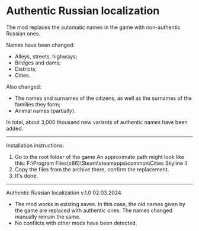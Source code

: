 # Authentic Russian localization

The mod replaces the automatic names in the game with non-authentic Russian ones.

Names have been changed:
- Alleys, streets, highways;
- Bridges and dams;
- Districts;
- Cities.

Also changed:
- The names and surnames of the citizens, as well as the surnames of the families they form;
- Animal names (partially).

In total, about 3,000 thousand new variants of authentic names have been added.
____________________________

Installation instructions:
1. Go to the root folder of the game
An approximate path might look like this:
F:\Program Files(x86)\Steam\steamapps\common\Cities Skyline II
2. Copy the files from the archive there, confirm the replacement.
3. It's done.

____________________________

Authentic Russian localization
v.1.0 02.03.2024

- The mod works in existing saves. In this case, the old names given by the game are replaced with authentic ones. The names changed manually remain the same.
- No conflicts with other mods have been detected.
